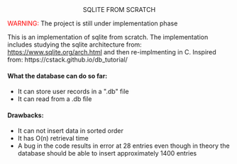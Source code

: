 <div align="center">
    SQLITE FROM SCRATCH
</div>

<span style="color:red;">WARNING: </span> <span>The project is still under implementation phase</span>

<p>
    This is an implementation of sqlite from scratch. The implementation includes studying the sqlite architecture from: <a href="https://www.sqlite.org/arch.html">https://www.sqlite.org/arch.html</a> and then re-implmenting in C.
    Inspired from: https://cstack.github.io/db_tutorial/
</p>

<h4>What the database can do so far:</h4>
<ul>
    <li>It can store user records in a ".db" file</li>
    <li>It can read from a .db file</li>
</ul>

<h4>Drawbacks: </h4>
<ul>
    <li>It can not insert data in sorted order</li>
    <li>It has O(n) retrieval time</li>
    <li>A bug in the code results in error at 28 entries even though in theory the database should be able to insert approximately 1400 entries</li>
</ul>
